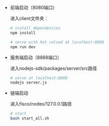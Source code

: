 - 前端启动（8080端口）

  进入client文件夹：

  ```bash
  # install dependencies
  npm install
  
  # serve with hot reload at localhost:8080
  npm run dev
  ```

- 服务端启动（8888端口）

  进入nodejs-sdk/packages/server/src路径

  ```bash
  # serve at localhost:8888
  nodejs server.js
  ```

- 链端启动

  进入fisco/nodes/127.0.0.1路径

  ```bash
  # start
  bash start_all.sh
  ```

  